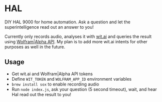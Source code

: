 # HAL

DIY HAL 9000 for home automation. Ask a question and let the
superintelligence read out an answer to you!

Currently only records audio, analyses it with
[wit.ai](https://wit.ai/) and queries the result using
[Wolfram|Alpha API](http://products.wolframalpha.com/api/). My plan is
to add more wit.ai intents for other purposes as well in the future.

## Usage

 - Get wit.ai and Wolfram|Alpha API tokens
 - Define `WIT_TOKEN` and `WOLFRAM_APP_ID` environment variables
 - `brew install sox` to enable recording audio
 - Run `node index.js`, ask your question (5 second timeout), wait,
   and hear Hal read out the result to you!
